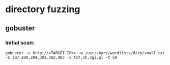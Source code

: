 # directory fuzzing

## gobuster

### Initial scan:

```
gobuster -u http://<TARGET-IP>> -w /usr/share/wordlists/dirb/small.txt -s 307,200,204,301,302,403 -x txt,sh,cgi,pl -t 50
```
